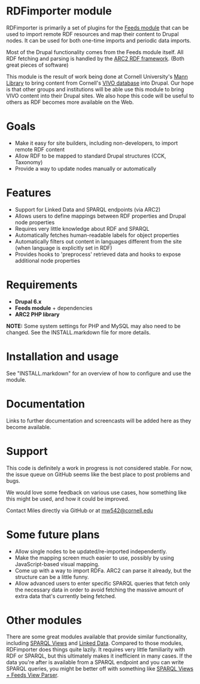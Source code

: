 RDFimporter module
==================
RDFimporter is primarily a set of plugins for the [Feeds module][feeds] that can be used to import remote RDF resources and map their content to Drupal nodes. It can be used for both one-time imports and periodic data imports.

Most of the Drupal functionality comes from the Feeds module itself. All RDF fetching and parsing is handled by the [ARC2 RDF framework][arc2]. (Both great pieces of software)

This module is the result of work being done at Cornell University's [Mann Library][mann] to bring content from Cornell's [VIVO database][vivo] into Drupal. Our hope is that other groups and institutions will be able use this module to bring VIVO content into their Drupal sites. We also hope this code will be useful to others as RDF becomes more available on the Web.

[feeds]: http://drupal.org/project/feeds
[arc2]: http://arc.semsol.org/
[mann]: http://mannlib.cornell.edu
[vivo]: http://vivo.cornell.edu


Goals
=====
- Make it easy for site builders, including non-developers, to import remote RDF content
- Allow RDF to be mapped to standard Drupal structures (CCK, Taxonomy)
- Provide a way to update nodes manually or automatically


Features
========
- Support for Linked Data and SPARQL endpoints (via ARC2)
- Allows users to define mappings between RDF properties and Drupal node properties
- Requires very little knowledge about RDF and SPARQL
- Automatically fetches human-readable labels for object properties
- Automatically filters out content in languages different from the site (when language is explicitly set in RDF)
- Provides hooks to 'preprocess' retrieved data and hooks to expose additional node properties


Requirements
============
- **Drupal 6.x**
- **Feeds module** + dependencies
- **ARC2 PHP library**

**NOTE:** Some system settings for PHP and MySQL may also need to be changed. See the INSTALL.markdown file for more details.


Installation and usage
======================
See "INSTALL.markdown" for an overview of how to configure and use the module.


Documentation
=============
Links to further documentation and screencasts will be added here as they become available.


Support
=======
This code is definitely a work in progress is not considered stable. For now, the issue queue on GitHub seems like the best place to post problems and bugs.

We would love some feedback on various use cases, how something like this might be used, and how it could be improved. 

Contact Miles directly via GitHub or at mw542@cornell.edu


Some future plans
=================
- Allow single nodes to be updated/re-imported independently.
- Make the mapping screen much easier to use, possibly by using JavaScript-based visual mapping.
- Come up with a way to import RDFa. ARC2 can parse it already, but the structure can be a little funny.
- Allow advanced users to enter specific SPARQL queries that fetch only the necessary data in order to avoid fetching the massive amount of extra data that's currently being fetched.


Other modules
=============
There are some great modules available that provide similar functionality, including [SPARQL Views][sparql_views] and [Linked Data][linked_data]. Compared to those modules, RDFimporter does things quite lazily. It requires very little familiarity with RDF or SPARQL, but this ultimately makes it inefficient in many cases. If the data you're after is available from a SPARQL endpoint and you can write SPARQL queries, you might be better off with something like [SPARQL Views + Feeds View Parser][sparql_views_screencasts].

[sparql_views]: http://drupal.org/project/sparql_views
[linked_data]: http://drupal.org/project/linked_data
[sparql_views_screencasts]: http://lin-clark.com/blog/importing-syncing-content-external-sites-wikipedia


